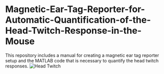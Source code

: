 # Magnetic-Ear-Tag-Reporter-for-Automatic-Quantification-of-the-Head-Twitch-Response-in-the-Mouse
This repository includes a manual for creating a magnetic ear tag reporter setup and the MATLAB code that is necessary to quantify the head twitch responses.
<img alt="Head Twitch" src="https://media.giphy.com/media/5zJtMAh6Jhu4CSkQjj/giphy.gif">
